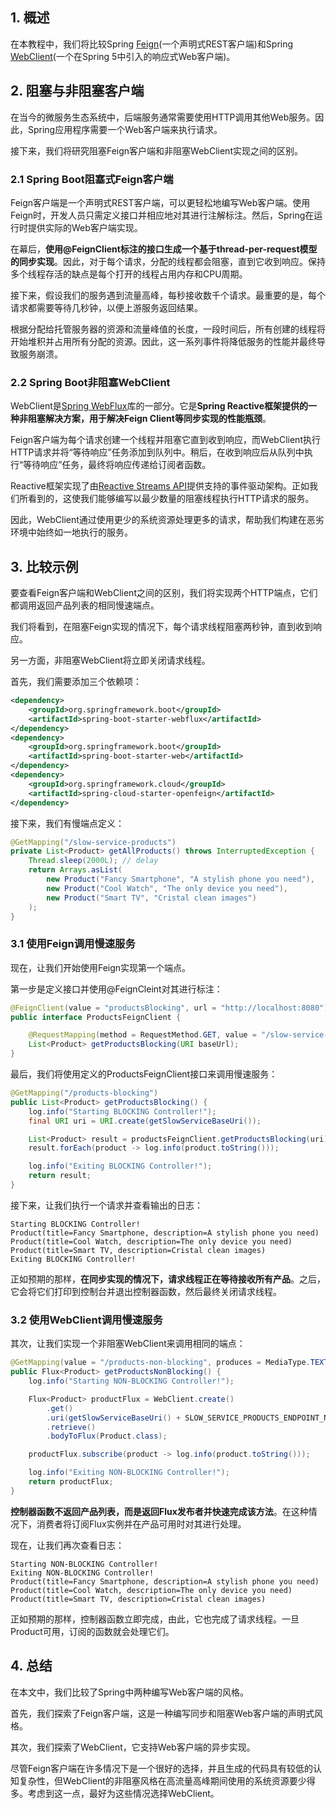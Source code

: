 ## 1. 概述

在本教程中，我们将比较Spring [Feign](https://www.baeldung.com/spring-cloud-openfeign)(一个声明式REST客户端)和Spring [WebClient](https://www.baeldung.com/spring-5-webclient)(一个在Spring 5中引入的响应式Web客户端)。

## 2. 阻塞与非阻塞客户端

在当今的微服务生态系统中，后端服务通常需要使用HTTP调用其他Web服务。因此，Spring应用程序需要一个Web客户端来执行请求。

接下来，我们将研究阻塞Feign客户端和非阻塞WebClient实现之间的区别。

### 2.1 Spring Boot阻塞式Feign客户端

Feign客户端是一个声明式REST客户端，可以更轻松地编写Web客户端。使用Feign时，开发人员只需定义接口并相应地对其进行注解标注。然后，Spring在运行时提供实际的Web客户端实现。

在幕后，**使用@FeignClient标注的接口生成一个基于thread-per-request模型的同步实现**。因此，对于每个请求，分配的线程都会阻塞，直到它收到响应。保持多个线程存活的缺点是每个打开的线程占用内存和CPU周期。

接下来，假设我们的服务遇到流量高峰，每秒接收数千个请求。最重要的是，每个请求都需要等待几秒钟，以便上游服务返回结果。

根据分配给托管服务器的资源和流量峰值的长度，一段时间后，所有创建的线程将开始堆积并占用所有分配的资源。因此，这一系列事件将降低服务的性能并最终导致服务崩溃。

### 2.2 Spring Boot非阻塞WebClient

WebClient是[Spring WebFlux](https://www.baeldung.com/spring-webflux)库的一部分。它是**Spring Reactive框架提供的一种非阻塞解决方案，用于解决Feign Client等同步实现的性能瓶颈**。

Feign客户端为每个请求创建一个线程并阻塞它直到收到响应，而WebClient执行HTTP请求并将“等待响应”任务添加到队列中。稍后，在收到响应后从队列中执行“等待响应”任务，最终将响应传递给订阅者函数。

Reactive框架实现了由[Reactive Streams API](https://www.baeldung.com/java-9-reactive-streams)提供支持的事件驱动架构。正如我们所看到的，这使我们能够编写以最少数量的阻塞线程执行HTTP请求的服务。

因此，WebClient通过使用更少的系统资源处理更多的请求，帮助我们构建在恶劣环境中始终如一地执行的服务。

## 3. 比较示例

要查看Feign客户端和WebClient之间的区别，我们将实现两个HTTP端点，它们都调用返回产品列表的相同慢速端点。

我们将看到，在阻塞Feign实现的情况下，每个请求线程阻塞两秒钟，直到收到响应。

另一方面，非阻塞WebClient将立即关闭请求线程。

首先，我们需要添加三个依赖项：

```xml
<dependency>
    <groupId>org.springframework.boot</groupId>
    <artifactId>spring-boot-starter-webflux</artifactId>
</dependency>
<dependency>
    <groupId>org.springframework.boot</groupId>
    <artifactId>spring-boot-starter-web</artifactId>
</dependency>
<dependency>
    <groupId>org.springframework.cloud</groupId>
    <artifactId>spring-cloud-starter-openfeign</artifactId>
</dependency>
```

接下来，我们有慢端点定义：

```java
@GetMapping("/slow-service-products")
private List<Product> getAllProducts() throws InterruptedException {
    Thread.sleep(2000L); // delay
    return Arrays.asList(
        new Product("Fancy Smartphone", "A stylish phone you need"),
        new Product("Cool Watch", "The only device you need"),
        new Product("Smart TV", "Cristal clean images")
    );
}
```

### 3.1 使用Feign调用慢速服务

现在，让我们开始使用Feign实现第一个端点。

第一步是定义接口并使用@FeignCleint对其进行标注：

```java
@FeignClient(value = "productsBlocking", url = "http://localhost:8080")
public interface ProductsFeignClient {

    @RequestMapping(method = RequestMethod.GET, value = "/slow-service-products", produces = "application/json")
    List<Product> getProductsBlocking(URI baseUrl);
}
```

最后，我们将使用定义的ProductsFeignClient接口来调用慢速服务：

```java
@GetMapping("/products-blocking")
public List<Product> getProductsBlocking() {
    log.info("Starting BLOCKING Controller!");
    final URI uri = URI.create(getSlowServiceBaseUri());

    List<Product> result = productsFeignClient.getProductsBlocking(uri);
    result.forEach(product -> log.info(product.toString()));

    log.info("Exiting BLOCKING Controller!");
    return result;
}
```

接下来，让我们执行一个请求并查看输出的日志：

```shell
Starting BLOCKING Controller!
Product(title=Fancy Smartphone, description=A stylish phone you need)
Product(title=Cool Watch, description=The only device you need)
Product(title=Smart TV, description=Cristal clean images)
Exiting BLOCKING Controller!
```

正如预期的那样，**在同步实现的情况下，请求线程正在等待接收所有产品**。之后，它会将它们打印到控制台并退出控制器函数，然后最终关闭请求线程。

### 3.2 使用WebClient调用慢速服务

其次，让我们实现一个非阻塞WebClient来调用相同的端点：

```java
@GetMapping(value = "/products-non-blocking", produces = MediaType.TEXT_EVENT_STREAM_VALUE)
public Flux<Product> getProductsNonBlocking() {
    log.info("Starting NON-BLOCKING Controller!");

    Flux<Product> productFlux = WebClient.create()
        .get()
        .uri(getSlowServiceBaseUri() + SLOW_SERVICE_PRODUCTS_ENDPOINT_NAME)
        .retrieve()
        .bodyToFlux(Product.class);

    productFlux.subscribe(product -> log.info(product.toString()));

    log.info("Exiting NON-BLOCKING Controller!");
    return productFlux;
}
```

**控制器函数不返回产品列表，而是返回Flux发布者并快速完成该方法**。在这种情况下，消费者将订阅Flux实例并在产品可用时对其进行处理。

现在，让我们再次查看日志：

```shell
Starting NON-BLOCKING Controller!
Exiting NON-BLOCKING Controller!
Product(title=Fancy Smartphone, description=A stylish phone you need)
Product(title=Cool Watch, description=The only device you need)
Product(title=Smart TV, description=Cristal clean images)
```

正如预期的那样，控制器函数立即完成，由此，它也完成了请求线程。一旦Product可用，订阅的函数就会处理它们。

## 4. 总结

在本文中，我们比较了Spring中两种编写Web客户端的风格。

首先，我们探索了Feign客户端，这是一种编写同步和阻塞Web客户端的声明式风格。

其次，我们探索了WebClient，它支持Web客户端的异步实现。

尽管Feign客户端在许多情况下是一个很好的选择，并且生成的代码具有较低的认知复杂性，但WebClient的非阻塞风格在高流量高峰期间使用的系统资源要少得多。考虑到这一点，最好为这些情况选择WebClient。